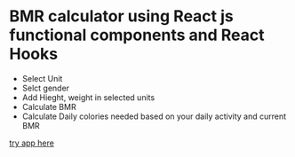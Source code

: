 # BMR calculator using React js functional components and React Hooks

- Select Unit
- Selct gender
- Add Hieght, weight in selected units
- Calculate BMR
- Calculate Daily colories needed based on  your daily activity and current BMR

<a href="https://codesandbox.io/s/naughty-platform-y4h2t">try app here</a>


